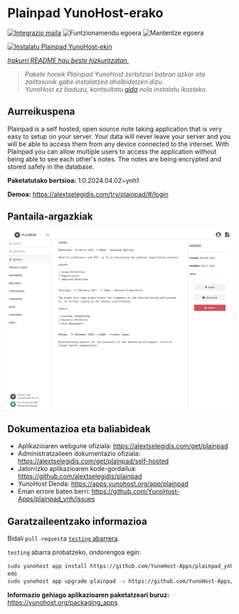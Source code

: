 <!--
Ohart ongi: README hau automatikoki sortu da <https://github.com/YunoHost/apps/tree/master/tools/readme_generator>ri esker
EZ editatu eskuz.
-->

# Plainpad YunoHost-erako

[![Integrazio maila](https://dash.yunohost.org/integration/plainpad.svg)](https://dash.yunohost.org/appci/app/plainpad) ![Funtzionamendu egoera](https://ci-apps.yunohost.org/ci/badges/plainpad.status.svg) ![Mantentze egoera](https://ci-apps.yunohost.org/ci/badges/plainpad.maintain.svg)

[![Instalatu Plainpad YunoHost-ekin](https://install-app.yunohost.org/install-with-yunohost.svg)](https://install-app.yunohost.org/?app=plainpad)

*[Irakurri README hau beste hizkuntzatan.](./ALL_README.md)*

> *Pakete honek Plainpad YunoHost zerbitzari batean azkar eta zailtasunik gabe instalatzea ahalbidetzen dizu.*  
> *YunoHost ez baduzu, kontsultatu [gida](https://yunohost.org/install) nola instalatu ikasteko.*

## Aurreikuspena

Plainpad is a self hosted, open source note taking application that is very easy to setup on your server. Your data will never leave your server and you will be able to access them from any device connected to the internet.
With Plainpad you can allow multiple users to access the application without being able to see each other's notes. The notes are being encrypted and stored safely in the database.

**Paketatutako bertsioa:** 1.0.2024.04.02~ynh1

**Demoa:** <https://alextselegidis.com/try/plainpad/#/login>

## Pantaila-argazkiak

![Plainpad(r)en pantaila-argazkia](./doc/screenshots/screenshot.png)

## Dokumentazioa eta baliabideak

- Aplikazioaren webgune ofiziala: <https://alextselegidis.com/get/plainpad>
- Administratzaileen dokumentazio ofiziala: <https://alextselegidis.com/get/plainpad/self-hosted>
- Jatorrizko aplikazioaren kode-gordailua: <https://github.com/alextselegidis/plainpad>
- YunoHost Denda: <https://apps.yunohost.org/app/plainpad>
- Eman errore baten berri: <https://github.com/YunoHost-Apps/plainpad_ynh/issues>

## Garatzaileentzako informazioa

Bidali `pull request`a [`testing` abarrera](https://github.com/YunoHost-Apps/plainpad_ynh/tree/testing).

`testing` abarra probatzeko, ondorengoa egin:

```bash
sudo yunohost app install https://github.com/YunoHost-Apps/plainpad_ynh/tree/testing --debug
edo
sudo yunohost app upgrade plainpad -u https://github.com/YunoHost-Apps/plainpad_ynh/tree/testing --debug
```

**Informazio gehiago aplikazioaren paketatzeari buruz:** <https://yunohost.org/packaging_apps>
